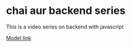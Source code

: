 # chai aur backend series

This is a video series on backend with javascript

[Model link](https://www.youtube.com/redirect?event=video_description&redir_token=QUFFLUhqbW05R0lzX2xNZFBkeWdXdFVQUW1MZGl0cmJmUXxBQ3Jtc0tuVnIxbmpzY3dpbWR1VjBkN3BYMlJBU0xwakhvRjVqOHp3cUJIR1ZXenA5QlhPSklsWGdGMHJGNzJCdktFd0hja1pMMnJubTZBUnpjMGRGc3NiVU9uTkR3WlA5SWMzVEpMOEhWbDQ3ZkljY2V0bk0xUQ&q=https%3A%2F%2Fapp.eraser.io%2Fworkspace%2FYtPqZ1VogxGy1jzIDkzj%3Forigin%3Dshare&v=9B4CvtzXRpchttps://www.youtube.com/redirect?event=video_description&redir_token=QUFFLUhqbW05R0lzX2xNZFBkeWdXdFVQUW1MZGl0cmJmUXxBQ3Jtc0tuVnIxbmpzY3dpbWR1VjBkN3BYMlJBU0xwakhvRjVqOHp3cUJIR1ZXenA5QlhPSklsWGdGMHJGNzJCdktFd0hja1pMMnJubTZBUnpjMGRGc3NiVU9uTkR3WlA5SWMzVEpMOEhWbDQ3ZkljY2V0bk0xUQ&q=https%3A%2F%2Fapp.eraser.io%2Fworkspace%2FYtPqZ1VogxGy1jzIDkzj%3Forigin%3Dshare&v=9B4CvtzXRpc)